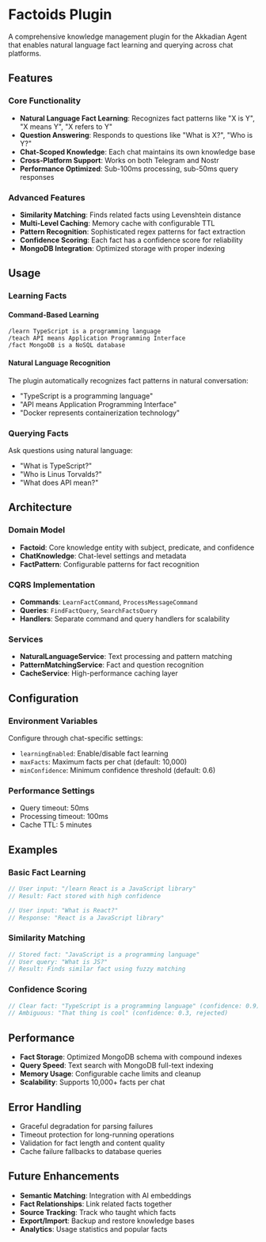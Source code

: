 # Factoids Plugin

A comprehensive knowledge management plugin for the Akkadian Agent that enables natural language fact learning and querying across chat platforms.

## Features

### Core Functionality
- **Natural Language Fact Learning**: Recognizes fact patterns like "X is Y", "X means Y", "X refers to Y"
- **Question Answering**: Responds to questions like "What is X?", "Who is Y?"
- **Chat-Scoped Knowledge**: Each chat maintains its own knowledge base
- **Cross-Platform Support**: Works on both Telegram and Nostr
- **Performance Optimized**: Sub-100ms processing, sub-50ms query responses

### Advanced Features
- **Similarity Matching**: Finds related facts using Levenshtein distance
- **Multi-Level Caching**: Memory cache with configurable TTL
- **Pattern Recognition**: Sophisticated regex patterns for fact extraction
- **Confidence Scoring**: Each fact has a confidence score for reliability
- **MongoDB Integration**: Optimized storage with proper indexing

## Usage

### Learning Facts

#### Command-Based Learning
```
/learn TypeScript is a programming language
/teach API means Application Programming Interface
/fact MongoDB is a NoSQL database
```

#### Natural Language Recognition
The plugin automatically recognizes fact patterns in natural conversation:
- "TypeScript is a programming language"
- "API means Application Programming Interface"
- "Docker represents containerization technology"

### Querying Facts

Ask questions using natural language:
- "What is TypeScript?"
- "Who is Linus Torvalds?"
- "What does API mean?"

## Architecture

### Domain Model
- **Factoid**: Core knowledge entity with subject, predicate, and confidence
- **ChatKnowledge**: Chat-level settings and metadata
- **FactPattern**: Configurable patterns for fact recognition

### CQRS Implementation
- **Commands**: `LearnFactCommand`, `ProcessMessageCommand`
- **Queries**: `FindFactQuery`, `SearchFactsQuery`
- **Handlers**: Separate command and query handlers for scalability

### Services
- **NaturalLanguageService**: Text processing and pattern matching
- **PatternMatchingService**: Fact and question recognition
- **CacheService**: High-performance caching layer

## Configuration

### Environment Variables
Configure through chat-specific settings:
- `learningEnabled`: Enable/disable fact learning
- `maxFacts`: Maximum facts per chat (default: 10,000)
- `minConfidence`: Minimum confidence threshold (default: 0.6)

### Performance Settings
- Query timeout: 50ms
- Processing timeout: 100ms
- Cache TTL: 5 minutes

## Examples

### Basic Fact Learning
```typescript
// User input: "/learn React is a JavaScript library"
// Result: Fact stored with high confidence

// User input: "What is React?"
// Response: "React is a JavaScript library"
```

### Similarity Matching
```typescript
// Stored fact: "JavaScript is a programming language"
// User query: "What is JS?"
// Result: Finds similar fact using fuzzy matching
```

### Confidence Scoring
```typescript
// Clear fact: "TypeScript is a programming language" (confidence: 0.9)
// Ambiguous: "That thing is cool" (confidence: 0.3, rejected)
```

## Performance

- **Fact Storage**: Optimized MongoDB schema with compound indexes
- **Query Speed**: Text search with MongoDB full-text indexing
- **Memory Usage**: Configurable cache limits and cleanup
- **Scalability**: Supports 10,000+ facts per chat

## Error Handling

- Graceful degradation for parsing failures
- Timeout protection for long-running operations
- Validation for fact length and content quality
- Cache failure fallbacks to database queries

## Future Enhancements

- **Semantic Matching**: Integration with AI embeddings
- **Fact Relationships**: Link related facts together
- **Source Tracking**: Track who taught which facts
- **Export/Import**: Backup and restore knowledge bases
- **Analytics**: Usage statistics and popular facts
